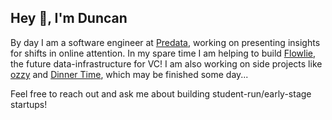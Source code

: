 ## Hey 👋, I'm Duncan

By day I am a software engineer at [Predata](https://predata.com), working on presenting insights for shifts in online attention. In my spare time I am helping to build [Flowlie](https://www.flowlie.com/), the future data-infrastructure for VC! I am also working on side projects like [ozzy](https://github.com/duncangrubbs/ozzy) and [Dinner Time](https://github.com/duncangrubbs/dinner-time), which may be finished some day...

Feel free to reach out and ask me about building student-run/early-stage startups!
